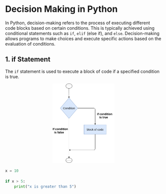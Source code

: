 # Decision Making in Python

In Python, decision-making refers to the process of executing different code blocks based on certain conditions. This is typically achieved using conditional statements such as `if`, `elif` (else if), and `else`. Decision-making allows programs to make choices and execute specific actions based on the evaluation of conditions.

## 1. if Statement

The `if` statement is used to execute a block of code if a specified condition is true.

<p align="center">
  <img src="python-if-statement.png" alt="Image" width="200">
</p>

```python
x = 10

if x > 5:
    print("x is greater than 5")
```


